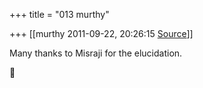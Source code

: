 +++
title = "013 murthy"

+++
[[murthy	2011-09-22, 20:26:15 [Source](https://groups.google.com/g/samskrita/c/4iauhWc1SZE)]]



Many thanks to Misraji for the elucidation.



